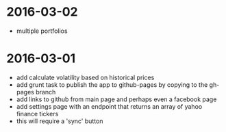 # 2016-03-02
* multiple portfolios

# 2016-03-01
* add calculate volatility based on historical prices
* add grunt task to publish the app to github-pages by copying to the gh-pages branch
* add links to github from main page and perhaps even a facebook page
* add settings page with an endpoint that returns an array of yahoo finance tickers
 * this will require a 'sync' button
